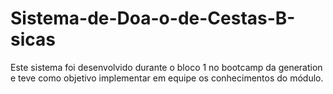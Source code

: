 # Sistema-de-Doa-o-de-Cestas-B-sicas
Este sistema foi desenvolvido durante o bloco 1 no bootcamp da generation e teve como objetivo implementar em equipe os conhecimentos do módulo.
